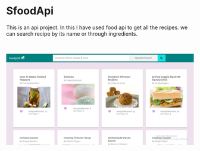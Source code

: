 # SfoodApi
This is an api project. In this I have used food api to get all the recipes. we can search recipe by its name or through ingredients.

</br>

![](assets/1.png)
